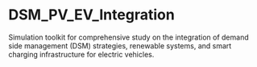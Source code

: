 # DSM_PV_EV_Integration
Simulation toolkit for comprehensive study on the integration of demand side management (DSM) strategies, renewable systems, and smart charging infrastructure for electric vehicles.
